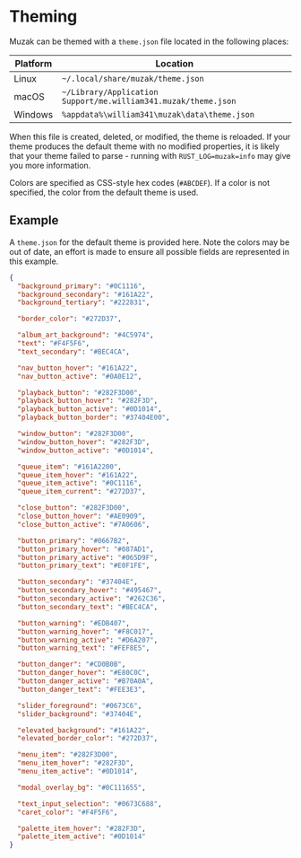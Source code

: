 # Theming
Muzak can be themed with a `theme.json` file located in the following places:

| Platform | Location                                                       |
|----------|----------------------------------------------------------------|
| Linux    | `~/.local/share/muzak/theme.json`                              |
| macOS    | `~/Library/Application Support/me.william341.muzak/theme.json` |
| Windows  | `%appdata%\william341\muzak\data\theme.json`                   |

When this file is created, deleted, or modified, the theme is reloaded. If your
theme produces the default theme with no modified properties, it is likely that
your theme failed to parse - running with `RUST_LOG=muzak=info` may give you
more information.

Colors are specified as CSS-style hex codes (`#ABCDEF`). If a color is not
specified, the color from the default theme is used.

## Example
A `theme.json` for the default theme is provided here. Note the colors may be
out of date, an effort is made to ensure all possible fields are represented
in this example.

```json
{
  "background_primary": "#0C1116",
  "background_secondary": "#161A22",
  "background_tertiary": "#222831",

  "border_color": "#272D37",

  "album_art_background": "#4C5974",
  "text": "#F4F5F6",
  "text_secondary": "#BEC4CA",

  "nav_button_hover": "#161A22",
  "nav_button_active": "#0A0E12",

  "playback_button": "#282F3D00",
  "playback_button_hover": "#282F3D",
  "playback_button_active": "#0D1014",
  "playback_button_border": "#37404E00",

  "window_button": "#282F3D00",
  "window_button_hover": "#282F3D",
  "window_button_active": "#0D1014",

  "queue_item": "#161A2200",
  "queue_item_hover": "#161A22",
  "queue_item_active": "#0C1116",
  "queue_item_current": "#272D37",

  "close_button": "#282F3D00",
  "close_button_hover": "#AE0909",
  "close_button_active": "#7A0606",

  "button_primary": "#0667B2",
  "button_primary_hover": "#087AD1",
  "button_primary_active": "#065D9F",
  "button_primary_text": "#E0F1FE",

  "button_secondary": "#37404E",
  "button_secondary_hover": "#495467",
  "button_secondary_active": "#262C36",
  "button_secondary_text": "#BEC4CA",

  "button_warning": "#EDB407",
  "button_warning_hover": "#F8C017",
  "button_warning_active": "#D6A207",
  "button_warning_text": "#FEF8E5",

  "button_danger": "#CD0B0B",
  "button_danger_hover": "#E80C0C",
  "button_danger_active": "#B70A0A",
  "button_danger_text": "#FEE3E3",

  "slider_foreground": "#0673C6",
  "slider_background": "#37404E",

  "elevated_background": "#161A22",
  "elevated_border_color": "#272D37",

  "menu_item": "#282F3D00",
  "menu_item_hover": "#282F3D",
  "menu_item_active": "#0D1014",

  "modal_overlay_bg": "#0C111655",

  "text_input_selection": "#0673C688",
  "caret_color": "#F4F5F6",

  "palette_item_hover": "#282F3D",
  "palette_item_active": "#0D1014"
}
```

